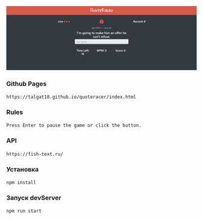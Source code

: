 

![alt text](https://github.com/Talgat18/js-nsk-spring-19/blob/typeracer/typerace/screenshot.PNG)

### Github Pages

```
https://talgat18.github.io/quoteracer/index.html
```

### Rules

```
Press Enter to pause the game or click the button.
```

### API

```
https://fish-text.ru/
```

### Установка

```
npm install
```

### Запуск devServer

```
npm run start
```

